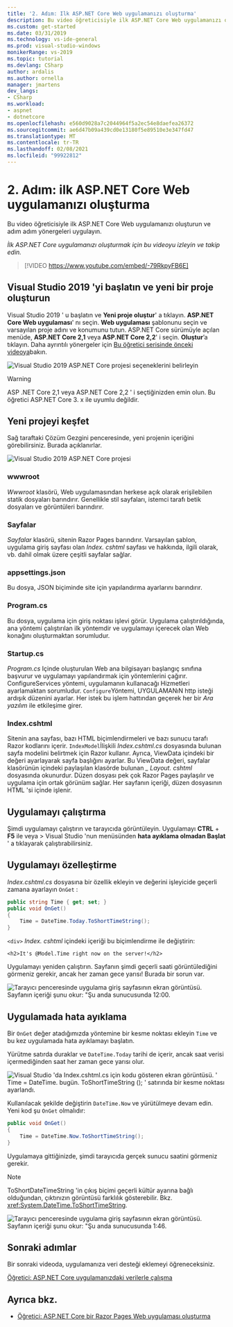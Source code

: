 ```yaml
---
title: '2. Adım: Ilk ASP.NET Core Web uygulamanızı oluşturma'
description: Bu video öğreticisiyle ilk ASP.NET Core Web uygulamanızı oluşturun ve adım adım yönergeleri uygulayın.
ms.custom: get-started
ms.date: 03/31/2019
ms.technology: vs-ide-general
ms.prod: visual-studio-windows
monikerRange: vs-2019
ms.topic: tutorial
ms.devlang: CSharp
author: ardalis
ms.author: ornella
manager: jmartens
dev_langs:
- CSharp
ms.workload:
- aspnet
- dotnetcore
ms.openlocfilehash: e560d9028a7c2044964f5a2ec54e8daefea26372
ms.sourcegitcommit: ae6d47b09a439cd0e13180f5e89510e3e347fd47
ms.translationtype: MT
ms.contentlocale: tr-TR
ms.lasthandoff: 02/08/2021
ms.locfileid: "99922812"
---
```

# <a name="step-2-create-your-first-aspnet-core-web-app"></a>2. Adım: ilk ASP.NET Core Web uygulamanızı oluşturma

Bu video öğreticisiyle ilk ASP.NET Core Web uygulamanızı oluşturun ve adım adım yönergeleri uygulayın.

_İlk ASP.NET Core uygulamanızı oluşturmak için bu videoyu izleyin ve takip edin._

> [!VIDEO https://www.youtube.com/embed/-79RkpyFB6E]

## <a name="start-visual-studio-2019-and-create-a-new-project"></a>Visual Studio 2019 'yi başlatın ve yeni bir proje oluşturun

Visual Studio 2019 ' u başlatın ve **Yeni proje oluştur**' a tıklayın. **ASP.NET Core Web uygulaması**' nı seçin. **Web uygulaması** şablonunu seçin ve varsayılan proje adını ve konumunu tutun. ASP.NET Core sürümüyle açılan menüde, **ASP.NET Core 2,1** veya **ASP.NET Core 2,2**' i seçin. **Oluştur**’a tıklayın. Daha ayrıntılı yönergeler için [Bu öğretici serisinde önceki videoya](tutorial-aspnet-core-ef-step-01.md)bakın.

![Visual Studio 2019 ASP.NET Core projesi seçeneklerini belirleyin](media/vs-2019/vs2019-choose-aspnetcore-project.png)

> [!WARNING]
> ASP .NET Core 2,1 veya ASP.NET Core 2,2 ' i seçtiğinizden emin olun. Bu öğretici ASP.NET Core 3. x ile uyumlu değildir.

## <a name="explore-the-new-project"></a>Yeni projeyi keşfet

Sağ taraftaki Çözüm Gezgini penceresinde, yeni projenin içeriğini görebilirsiniz. Burada açıklanırlar.

![Visual Studio 2019 ASP.NET Core projesi](media/vs-2019/vs2019-solution-explorer.png)

### <a name="wwwroot"></a>wwwroot

*Wwwroot* klasörü, Web uygulamasından herkese açık olarak erişilebilen statik dosyaları barındırır. Genellikle stil sayfaları, istemci tarafı betik dosyaları ve görüntüleri barındırır.

### <a name="pages"></a>Sayfalar

*Sayfalar* klasörü, sitenin Razor Pages barındırır. Varsayılan şablon, uygulama giriş sayfası olan *Index. cshtml* sayfası ve hakkında, ilgili olarak, vb. dahil olmak üzere çeşitli sayfalar sağlar.

### <a name="appsettingsjson"></a>appsettings.json

Bu dosya, JSON biçiminde site için yapılandırma ayarlarını barındırır.

### <a name="programcs"></a>Program.cs

Bu dosya, uygulama için giriş noktası işlevi görür. Uygulama çalıştırıldığında, ana yöntemi çalıştırılan ilk yöntemdir ve uygulamayı içerecek olan Web konağını oluşturmaktan sorumludur.

### <a name="startupcs"></a>Startup.cs

*Program.cs* Içinde oluşturulan Web ana bilgisayarı başlangıç sınıfına başvurur ve uygulamayı yapılandırmak için yöntemlerini çağırır. ConfigureServices yöntemi, uygulamanın kullanacağı Hizmetleri ayarlamaktan sorumludur. `Configure`Yöntemi, UYGULAMANıN http isteği ardışık düzenini ayarlar. Her istek bu işlem hattından geçerek her bir *Ara yazılım* ile etkileşime girer.

### <a name="indexcshtml"></a>Index.cshtml

Sitenin ana sayfası, bazı HTML biçimlendirmeleri ve bazı sunucu tarafı Razor kodlarını içerir. `IndexModel`İlişkili *Index.cshtml.cs* dosyasında bulunan sayfa modelini belirtmek için Razor kullanır. Ayrıca, ViewData içindeki bir değeri ayarlayarak sayfa başlığını ayarlar. Bu ViewData değeri, sayfalar klasörünün içindeki paylaşılan klasörde bulunan *\_ Layout. cshtml* dosyasında okunurdur. Düzen dosyası pek çok Razor Pages paylaşılır ve uygulama için ortak görünüm sağlar. Her sayfanın içeriği, düzen dosyasının HTML 'si içinde işlenir.

## <a name="run-the-application"></a>Uygulamayı çalıştırma

Şimdi uygulamayı çalıştırın ve tarayıcıda görüntüleyin. Uygulamayı **CTRL** + **F5** ile veya   >  Visual Studio 'nun menüsünden **hata ayıklama olmadan Başlat** ' a tıklayarak çalıştırabilirsiniz.

## <a name="customize-the-application"></a>Uygulamayı özelleştirme

*Index.cshtml.cs* dosyasına bir özellik ekleyin ve değerini işleyicide geçerli zamana ayarlayın `OnGet` :

```csharp
public string Time { get; set; }
public void OnGet()
{
    Time = DateTime.Today.ToShortTimeString();
}
```

`<div>` *Index. cshtml* içindeki içeriği bu biçimlendirme ile değiştirin:

```cshtml
<h2>It's @Model.Time right now on the server!</h2>
```

Uygulamayı yeniden çalıştırın. Sayfanın şimdi geçerli saati görüntülediğini görmeniz gerekir, ancak her zaman gece yarısı! Burada bir sorun var.

![Tarayıcı penceresinde uygulama giriş sayfasının ekran görüntüsü. Sayfanın içeriği şunu okur: "Şu anda sunucusunda 12:00.](media/vs-2019/vs2019-app-in-browser.png)

## <a name="debug-the-application"></a>Uygulamada hata ayıklama

Bir `OnGet` değer atadığımızda yöntemine bir kesme noktası ekleyin `Time` ve bu kez uygulamada hata ayıklamayı başlatın.

Yürütme satırda duraklar ve `DateTime.Today` tarihi de içerir, ancak saat verisi içermediğinden saat her zaman gece yarısı olur.

![Visual Studio 'da Index.cshtml.cs için kodu gösteren ekran görüntüsü. ' Time = DateTime. bugün. ToShortTimeString (); ' satırında bir kesme noktası ayarlandı.](media/vs-2019/vs2019-breakpoint.png)

Kullanılacak şekilde değiştirin `DateTime.Now` ve yürütülmeye devam edin. Yeni kod şu `OnGet` olmalıdır:

```csharp
public void OnGet()
{
    Time = DateTime.Now.ToShortTimeString();
}
```

Uygulamaya gittiğinizde, şimdi tarayıcıda gerçek sunucu saatini görmeniz gerekir.

> [!NOTE]
> ToShortDateTimeString 'in çıkış biçimi geçerli kültür ayarına bağlı olduğundan, çıktınızın görüntüsü farklılık gösterebilir. Bkz. <xref:System.DateTime.ToShortTimeString>.

![Tarayıcı penceresinde uygulama giriş sayfasının ekran görüntüsü. Sayfanın içeriği şunu okur: "Şu anda sunucusunda 1:46.](media/vs-2019/vs2019-app-fixed-in-browser.png)

## <a name="next-steps"></a>Sonraki adımlar

Bir sonraki videoda, uygulamanıza veri desteği eklemeyi öğreneceksiniz.

[Öğretici: ASP.NET Core uygulamanızdaki verilerle çalışma](tutorial-aspnet-core-ef-step-03.md)

## <a name="see-also"></a>Ayrıca bkz.

- [Öğretici: ASP.NET Core bir Razor Pages Web uygulaması oluşturma](/aspnet/core/tutorials/razor-pages/?view=aspnetcore-2.1&preserve-view=true)
